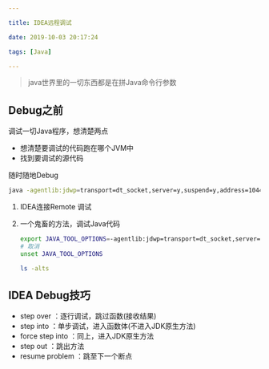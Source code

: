 ```yaml
---

title: IDEA远程调试

date: 2019-10-03 20:17:24

tags: [Java]

---
```


> java世界里的一切东西都是在拼Java命令行参数



## Debug之前

调试一切Java程序，想清楚两点

- 想清楚要调试的代码跑在哪个JVM中
- 找到要调试的源代码



随时随地Debug

```bash
java -agentlib:jdwp=transport=dt_socket,server=y,suspend=y,address=1044 FileName
```
<!-- more -->
1. IDEA连接Remote 调试

2. 一个鬼畜的方法，调试Java代码

   ```bash
   export JAVA_TOOL_OPTIONS=-agentlib:jdwp=transport=dt_socket,server=y,suspend=y,address=1044
   # 取消
   unset JAVA_TOOL_OPTIONS
   
   ls -alts
   ```


## IDEA Debug技巧

- step over ：逐行调试，跳过函数(接收结果)
- step into ：单步调试，进入函数体(不进入JDK原生方法)
- force step into ：同上，进入JDK原生方法
- step out ：跳出方法
- resume problem ：跳至下一个断点